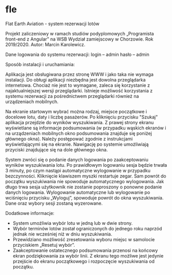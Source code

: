 # fle
Flat Earth Aviation - system rezerwacji lotów

Projekt zaliczeniowy w ramach studiów podyplomowych „Programista front-end z Angular” na WSB Wydział zamiejscowy w Chorzowie. 
Rok 2019/2020.
Autor: Marcin Karolewicz.


Dane logowania do systemu rezerwacji: 
login – admin
hasło – admin


Sposób instalacji i uruchamiania:

Aplikacja jest obsługiwana przez stronę WWW i jako taka nie wymaga instalacji. Do obługi aplikacji niezbędna jest dowolna przeglądarka internetowa. Chociaż nie jest to wymagane, zaleca się korzystanie z najaktualniejszej wersji przeglądarki. Istnieje możliwość korzystania z systemu rezerwacji za pośrednictwem przeglądarki również na urządzeniach mobilnych.

Na ekranie startowym wybrać można rodzaj, miejsce początkowe i docelowe lotu, daty i liczbę pasażerów. Po kliknięciu przycisku "Szukaj" aplikacja przejdzie do wyników wyszukiwania. Z prawej strony ekranu wyświetlane są informacje podsumowania (w przypadku wąskich ekranów i na urządzeniach mobilnych okno podsumowania znajduje się poniżej głównego okna). Należy postępować zgodnie z instrukcjami wyświetlającymi się na ekranie. Nawigację po systemie umożliwiają przyciski znajdujące się na dole głównego okna.

System zwróci się o podanie danych logowania po zaakceptowaniu wyników wyszukiwania lotu. Po prawidłowym logowaniu sesja będzie trwała 3 minuty, po czym nastąpi automatyczne wylogowanie w przypadku bezczynności. Kliknięcie klawiszem myszki restartuje zegar. Sam powrót do początku wyszukiwania nie spowoduje automatycznego wylogowania. Jak długo trwa sesja użytkownik nie zostanie poproszony o ponowne podanie danych logowania.
Wylogowanie automatyczne lub wylogowanie po wciśnięciu przycisku „Wyloguj”, spowoduje powrót do okna wyszukiwania. Dane oraz wybory sesji zostaną wyzerowane.


Dodatkowe informacje:
- System umożliwia wybór lotu w jedną lub w dwie strony.
- Wybór terminów lotów został ograniczonych do jednego roku naprzód jednak nie wcześniej niż w dniu wyszukiwania. 
- Przewidziano możliwość zresetowania wyboru miejsc w samolocie przyciskiem „Resetuj wybór”.
- Zaakceptowanie ostatecznego podsumowania przenosi na końcowy ekran podziękowania za wybór linii. Z ekranu tego możliwe jest jedynie przejście do ekranu początkowego i rozpoczęcie wyszukiwania od początku.

